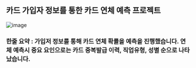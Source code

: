 ## 카드 가입자 정보를 통한 카드 연체 예측 프로젝트

![image](https://user-images.githubusercontent.com/50838849/134799221-761814c7-b6cd-4ada-aff2-9016af2af37a.png)

### 한줄 요약 : 가입저 정보를 통해 카드 연체 확률을 예측을 진행했습니다. 연체 예측시 중요 요인으로는 카드 중복발급 이력, 직업유형, 성별 순으로 나타났습니다.
